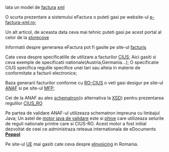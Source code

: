 Iata un model de [factura](https://ro-efactura.ro/wp-content/uploads/2023/11/Model-factura-XML-NrReg-001.xml) [xml](https://www.w3schools.com/xml/xml_tree.asp)

O scurta prezentare a sistemului eFactura o puteti gasi pe website-ul [e-factura-xml.ro](https://www.e-factura-xml.ro/);

Un alt articol, de aceasta data ceva mai tehnic puteti gasi pe acest portal al celor de la [storecove](https://www.storecove.com/blog/en/creating-your-own-ubl-invoice/?unbounce_brid=1716810954_6341546_59badda9e9ec63bce33b0a5dd7f4cad5)

Informatii despre generarea eFactura pot fi gasite pe site-ul [facturis](https://facturis-online.ro/e-factura/cum-sa-emiteti-singur-facturi-electronice-in-sistemul-anaf-ro-e-factura.html)

Cate ceva despre specificatille de utilizare a facturilor [CIUS](https://github.com/CenPC434/cius-extension-xml/tree/master); Aici gasiti si ceva exemple de specificatii nationale(Austria,Germania...); O specificatie CIUS specifica regulile specifice unei tari sau alteia in materie de conformitate a facturii electronice;

Baza generarii facturilor conforme cu [RO-CIUS](https://mfinante.gov.ro/documents/35673/1120722/ordin1366_MO10658112021.pdf) o veti gasi desigur pe site-ul [ANAF](https://mfinante.gov.ro/web/efactura/informatii-tehnice) si pe site-ul [MFP](https://mfinante.gov.ro/web/efactura); 

Cei de la ANAF au ales [schematron](https://hotfox.ro/forum/viewtopic.php?t=94&start=10)(o alternativa la [XSD](https://www.w3schools.com/xml/schema_intro.asp)) pentru prezentarea regulilor [CIUS_RO](https://mfinante.gov.ro/documents/35673/1120722/ordin1366_MO10658112021.pdf)

Pe partea de validare ANAF-ul utilizeaza schematron impreuna cu limbajul Java; 
Un astel de [motor java de validare](https://github.com/phax/phive) este si [phive](https://github.com/phax/phive-rules/tree/master) care utilizeaza seturile de reguli nationale printre care si CIUS-RO. Acest motor a fost initial dezvoltat de ceei ce administraza reteaua internationala de eDocuments <b>[Peppol](https://ecosio.com/en/peppol-and-xml-document-validator/)</b>

Pe site-ul [UE](https://www.vatupdate.com/2023/12/17/guide-on-the-use-of-the-national-electronic-invoicing-system-ro-e-invoice-english-translation/) mai gasiti cate ceva despre [eInvoicing](https://ec.europa.eu/digital-building-blocks/sites/display/DIGITAL/eInvoicing+in+Romania) in Romania.


